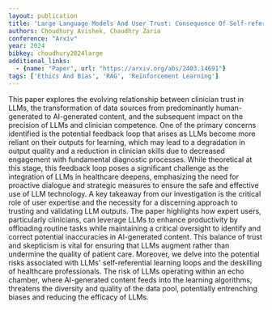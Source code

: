 ```yaml
---
layout: publication
title: 'Large Language Models And User Trust: Consequence Of Self-referential Learning Loop And The Deskilling Of Healthcare Professionals'
authors: Choudhury Avishek, Chaudhry Zaria
conference: "Arxiv"
year: 2024
bibkey: choudhury2024large
additional_links:
  - {name: "Paper", url: "https://arxiv.org/abs/2403.14691"}
tags: ['Ethics And Bias', 'RAG', 'Reinforcement Learning']
---
```

This paper explores the evolving relationship between clinician trust in LLMs, the transformation of data sources from predominantly human-generated to AI-generated content, and the subsequent impact on the precision of LLMs and clinician competence. One of the primary concerns identified is the potential feedback loop that arises as LLMs become more reliant on their outputs for learning, which may lead to a degradation in output quality and a reduction in clinician skills due to decreased engagement with fundamental diagnostic processes. While theoretical at this stage, this feedback loop poses a significant challenge as the integration of LLMs in healthcare deepens, emphasizing the need for proactive dialogue and strategic measures to ensure the safe and effective use of LLM technology. A key takeaway from our investigation is the critical role of user expertise and the necessity for a discerning approach to trusting and validating LLM outputs. The paper highlights how expert users, particularly clinicians, can leverage LLMs to enhance productivity by offloading routine tasks while maintaining a critical oversight to identify and correct potential inaccuracies in AI-generated content. This balance of trust and skepticism is vital for ensuring that LLMs augment rather than undermine the quality of patient care. Moreover, we delve into the potential risks associated with LLMs' self-referential learning loops and the deskilling of healthcare professionals. The risk of LLMs operating within an echo chamber, where AI-generated content feeds into the learning algorithms, threatens the diversity and quality of the data pool, potentially entrenching biases and reducing the efficacy of LLMs.
